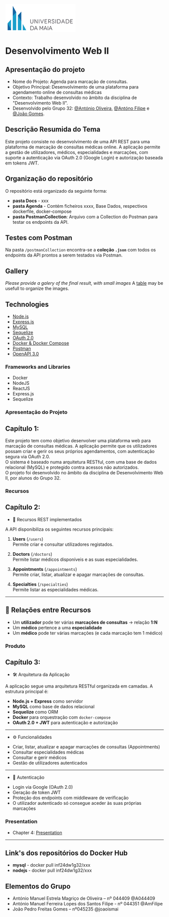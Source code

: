 
![UMAIA|Logo](/galeria/umaia.png)

# **Desenvolvimento Web II**
## Apresentação do projeto

- Nome do Projeto: Agenda para marcação de consultas.
- Objetivo Principal: Desenvolvimento de uma plataforma para agendamento online de consultas médicas
- Contexto: Trabalho desenvolvido no âmbito da disciplina de "Desenvolvimento Web II".
- Desenvolvido pelo Grupo 32: [@António Oliveira](https://github.com/@A044409), [@Antóno Filipe](https://github.com/AmFilipe) e [@João Gomes](https://github.com/joaoismai).

## Descrição Resumida do Tema

Este projeto consiste no desenvolvimento de uma API REST para uma plataforma de marcação de consultas médicas online. A aplicação permite a gestão de utilizadores, médicos, especialidades e marcações, com suporte a autenticação via OAuth 2.0 (Google Login) e autorização baseada em tokens JWT.

## Organização do repositório

O repositório está organizado da seguinte forma:
- **pasta Docs** - xxx
- **pasta Agenda** - Contém ficheiros xxxx, Base Dados, respectivos dockerfile, docker-compose
- **pasta PostmanCollection**: Arquivo com a Collection do Postman para testar os endpoints da API.


## Testes com Postman

Na pasta `/postmanCollection` encontra-se a **coleção `.json`** com todos os endpoints da API prontos a serem testados via Postman.

## Gallery

_Please provide a galery of the final result, with small images_
A [table](https://www.markdownguide.org/extended-syntax/#tables) may be usefull to organize the images.

## Technologies

- [Node.js](https://nodejs.org/)
- [Express.js](https://expressjs.com/)
- [MySQL](https://www.mysql.com/)
- [Sequelize](https://sequelize.org/)
- [OAuth 2.0](https://oauth.net/2/)
- [Docker & Docker Compose](https://www.docker.com/)
- [Postman](https://www.postman.com/)
- [OpenAPI 3.0](https://swagger.io/specification/)

### Frameworks and Libraries

* Docker
* NodeJS
* ReactJS
* Express.js
* Sequelize

### Apresentação do Projeto
## Capítulo 1:
Este projeto tem como objetivo desenvolver uma plataforma web para marcação de consultas médicas. A aplicação permite que os utilizadores possam criar e gerir os seus próprios agendamentos, com autenticação segura via OAuth 2.0.  
O sistema é baseado numa arquitetura RESTful, com uma base de dados relacional (MySQL) e protegido contra acessos não autorizados.  
O projeto foi desenvolvido no âmbito da disciplina de Desenvolvimento Web II, por alunos do Grupo 32.

### Recursos
## Capítulo 2:
* 📌 Recursos REST implementados

A API disponibiliza os seguintes recursos principais:

1. **Users** (`/users`)  
   Permite criar e consultar utilizadores registados.

2. **Doctors** (`/doctors`)  
   Permite listar médicos disponíveis e as suas especialidades.

3. **Appointments** (`/appointments`)  
   Permite criar, listar, atualizar e apagar marcações de consultas.

4. **Specialties** (`/specialties`)  
   Permite listar as especialidades médicas.
---
## 🔗 Relações entre Recursos

- Um **utilizador** pode ter várias **marcações de consultas** → relação **1:N**
- Um **médico** pertence a uma **especialidade**
- Um **médico** pode ter várias marcações (e cada marcação tem 1 médico)

### Produto
## Capítulo 3:
* 🛠 Arquitetura da Aplicação

A aplicação segue uma arquitetura RESTful organizada em camadas. A estrutura principal é:

- **Node.js + Express** como servidor
- **MySQL** como base de dados relacional
- **Sequelize** como ORM
- **Docker** para orquestração com `docker-compose`
- **OAuth 2.0 + JWT** para autenticação e autorização

---

* ⚙️ Funcionalidades

- Criar, listar, atualizar e apagar marcações de consultas (Appointments)
- Consultar especialidades médicas
- Consultar e gerir médicos
- Gestão de utilizadores autenticados

---

* 🔐 Autenticação

- Login via Google (OAuth 2.0)
- Geração de token JWT
- Proteção dos endpoints com middleware de verificação
- O utilizador autenticado só consegue aceder às suas próprias marcações

### Presentation
* Chapter 4: [Presentation](doc/c4.md)
---
## Link's dos repositórios do Docker Hub

- **mysql** - docker pull inf24dw1g32/xxx
- **nodejs** - docker pull inf24dw1g32/xxx



## Elementos do Grupo
- António Manuel Estrela Magriço de Oliveira – nº 044409 @A044409
- António Manuel Ferreira Lopes dos Santos Filipe - nº 044351 @AmFilipe
- João Pedro Freitas Gomes – nº045235 @joaoismai
